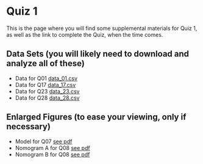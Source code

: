# Quiz 1

This is the page where you will find some supplemental materials for Quiz 1, as well as the link to complete the Quiz, when the time comes.

## Data Sets (you will likely need to download and analyze all of these)

- Data for Q01 [data_01.csv](https://raw.githubusercontent.com/THOMASELOVE/432-2018/master/quizzes/quiz1/data_01.csv)
- Data for Q17 [data_17.csv](https://raw.githubusercontent.com/THOMASELOVE/432-2018/master/quizzes/quiz1/data_17.csv)
- Data for Q23 [data_23.csv](https://raw.githubusercontent.com/THOMASELOVE/432-2018/master/quizzes/quiz1/data_23.csv)
- Data for Q28 [data_28.csv](https://raw.githubusercontent.com/THOMASELOVE/432-2018/master/quizzes/quiz1/data_28.csv)

## Enlarged Figures (to ease your viewing, only if necessary)

- Model for Q07 [see pdf](https://github.com/THOMASELOVE/432-2018/blob/master/quizzes/quiz1/model_for_Q07.pdf)
- Nomogram A for Q08 [see pdf](https://github.com/THOMASELOVE/432-2018/blob/master/quizzes/quiz1/nomogram_A_for_question_08.pdf)
- Nomogram B for Q08 [see pdf](https://github.com/THOMASELOVE/432-2018/blob/master/quizzes/quiz1/nomogram_B_for_question_08.pdf)
